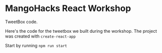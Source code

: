 # MangoHacks React Workshop

TweetBox code. 

Here's the code for the tweetbox we built during the workshop. 
The project was created with `create-react-app`

Start by running 
`npm run start`


